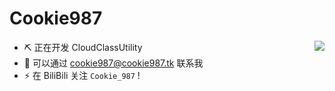 # Cookie987

<img align="right" src="https://github.readme.stats.cookie987.tk/api?username=cookie987&show_icons=true&theme=github_dark" />

- ⛏️ 正在开发 CloudClassUtility
- 🔭 可以通过 cookie987@cookie987.tk 联系我
- ⚡ 在 BiliBili 关注 `Cookie_987` !
